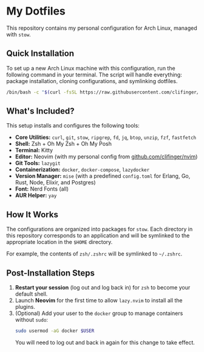 # My Dotfiles

This repository contains my personal configuration for Arch Linux, managed with `stow`.

## Quick Installation

To set up a new Arch Linux machine with this configuration, run the following command in your terminal. The script will handle everything: package installation, cloning configurations, and symlinking dotfiles.

```bash
/bin/bash -c "$(curl -fsSL https://raw.githubusercontent.com/clifinger/dotfiles/main/install.sh)"
```

## What's Included?

This setup installs and configures the following tools:

*   **Core Utilities:** `curl`, `git`, `stow`, `ripgrep`, `fd`, `jq`, `btop`, `unzip`, `fzf`, `fastfetch`
*   **Shell:** Zsh + Oh My Zsh + Oh My Posh
*   **Terminal:** Kitty
*   **Editor:** Neovim (with my personal config from [github.com/clifinger/nvim](https://github.com/clifinger/nvim))
*   **Git Tools:** `lazygit`
*   **Containerization:** `docker`, `docker-compose`, `lazydocker`
*   **Version Manager:** `mise` (with a predefined `config.toml` for Erlang, Go, Rust, Node, Elixir, and Postgres)
*   **Font:** Nerd Fonts (all)
*   **AUR Helper:** `yay`

## How It Works

The configurations are organized into packages for `stow`. Each directory in this repository corresponds to an application and will be symlinked to the appropriate location in the `$HOME` directory.

For example, the contents of `zsh/.zshrc` will be symlinked to `~/.zshrc`.

## Post-Installation Steps

1.  **Restart your session** (log out and log back in) for `zsh` to become your default shell.
2.  Launch **Neovim** for the first time to allow `lazy.nvim` to install all the plugins.
3.  (Optional) Add your user to the `docker` group to manage containers without `sudo`:
    ```bash
    sudo usermod -aG docker $USER
    ```
    You will need to log out and back in again for this change to take effect.
